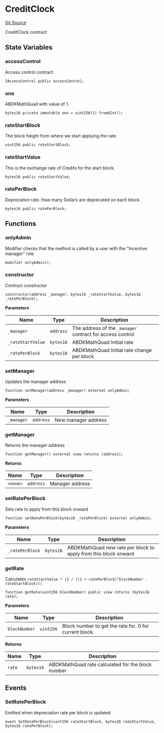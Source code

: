 # CreditClock
[Git Source](https://github.com/ubiquity/ubiquity-dollar/blob/e88784f36aa579c1fdb9437e9ef9cdafefb31fa7/src/dollar/core/CreditClock.sol)

CreditClock contract


## State Variables
### accessControl
Access control contract


```solidity
IAccessControl public accessControl;
```


### one
ABDKMathQuad with value of 1.


```solidity
bytes16 private immutable one = uint256(1).fromUInt();
```


### rateStartBlock
The block height from where we start applying the rate.


```solidity
uint256 public rateStartBlock;
```


### rateStartValue
This is the exchange rate of Credits for the start block.


```solidity
bytes16 public rateStartValue;
```


### ratePerBlock
Deprecation rate. How many Dollars are deprecated on each block.


```solidity
bytes16 public ratePerBlock;
```


## Functions
### onlyAdmin

Modifier checks that the method is called by a user with the "Incentive manager" role


```solidity
modifier onlyAdmin();
```

### constructor

Contract constructor


```solidity
constructor(address _manager, bytes16 _rateStartValue, bytes16 _ratePerBlock);
```
**Parameters**

|Name|Type|Description|
|----|----|-----------|
|`_manager`|`address`|The address of the `_manager` contract for access control|
|`_rateStartValue`|`bytes16`|ABDKMathQuad Initial rate|
|`_ratePerBlock`|`bytes16`|ABDKMathQuad Initial rate change per block|


### setManager

Updates the manager address


```solidity
function setManager(address _manager) external onlyAdmin;
```
**Parameters**

|Name|Type|Description|
|----|----|-----------|
|`_manager`|`address`|New manager address|


### getManager

Returns the manager address


```solidity
function getManager() external view returns (address);
```
**Returns**

|Name|Type|Description|
|----|----|-----------|
|`<none>`|`address`|Manager address|


### setRatePerBlock

Sets rate to apply from this block onward


```solidity
function setRatePerBlock(bytes16 _ratePerBlock) external onlyAdmin;
```
**Parameters**

|Name|Type|Description|
|----|----|-----------|
|`_ratePerBlock`|`bytes16`|ABDKMathQuad new rate per block to apply from this block onward|


### getRate

Calculates `rateStartValue * (1 / ((1 + ratePerBlock)^blockNumber - rateStartBlock)))`


```solidity
function getRate(uint256 blockNumber) public view returns (bytes16 rate);
```
**Parameters**

|Name|Type|Description|
|----|----|-----------|
|`blockNumber`|`uint256`|Block number to get the rate for. 0 for current block.|

**Returns**

|Name|Type|Description|
|----|----|-----------|
|`rate`|`bytes16`|ABDKMathQuad rate calculated for the block number|


## Events
### SetRatePerBlock
Emitted when depreciation rate per block is updated


```solidity
event SetRatePerBlock(uint256 rateStartBlock, bytes16 rateStartValue, bytes16 ratePerBlock);
```

